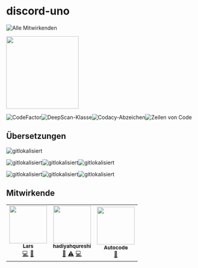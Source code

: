 # discord-uno

<!-- ALL-CONTRIBUTORS-BADGE:START - Do not remove or modify this section -->

[](#contributors-)![Alle Mitwirkenden](https://img.shields.io/badge/all_contributors-3-orange.svg?style=flat-square)

<!-- ALL-CONTRIBUTORS-BADGE:END -->

[](https://open.autocode.com/)<img src="https://open.autocode.com/static/images/open.svg?" width="192">

[](https://www.codefactor.io/repository/github/larssieboy18/discord-uno)![CodeFactor](https://www.codefactor.io/repository/github/larssieboy18/discord-uno/badge)[](https://deepscan.io/dashboard#view=project&tid=18640&pid=22229&bid=653932)![DeepScan-Klasse](https://deepscan.io/api/teams/18640/projects/22229/branches/653932/badge/grade.svg)[](https://www.codacy.com/gh/larssieboy18/discord-uno/dashboard?utm_source=github.com&utm_medium=referral&utm_content=larssieboy18/discord-uno&utm_campaign=Badge_Grade)![Codacy-Abzeichen](https://app.codacy.com/project/badge/Grade/ac2f952738c14ea9b587a38d6d963a1f)[](https://sonarcloud.io/summary/new_code?id=larssieboy18_discord-uno)![Zeilen von Code](https://sonarcloud.io/api/project_badges/measure?project=larssieboy18_discord-uno&metric=ncloc)

## Übersetzungen

[](https://gitlocalize.com/repo/7956/whole_project?utm_source=badge)![gitlokalisiert](https://gitlocalize.com/repo/7956/whole_project/badge.svg)

[](https://gitlocalize.com/repo/7956/de?utm_source=badge)![gitlokalisiert](https://gitlocalize.com/repo/7956/de/badge.svg)[](https://gitlocalize.com/repo/7956/es?utm_source=badge)![gitlokalisiert](https://gitlocalize.com/repo/7956/es/badge.svg)[](https://gitlocalize.com/repo/7956/fr?utm_source=badge)![gitlokalisiert](https://gitlocalize.com/repo/7956/fr/badge.svg)

[](https://gitlocalize.com/repo/7956/nl?utm_source=badge)![gitlokalisiert](https://gitlocalize.com/repo/7956/nl/badge.svg)[](https://gitlocalize.com/repo/7956/pt?utm_source=badge)![gitlokalisiert](https://gitlocalize.com/repo/7956/pt/badge.svg)[](https://gitlocalize.com/repo/7956/zh?utm_source=badge)![gitlokalisiert](https://gitlocalize.com/repo/7956/zh/badge.svg)

## Mitwirkende

<!-- ALL-CONTRIBUTORS-LIST:START - Do not remove or modify this section -->

<!-- prettier-ignore-start -->

<!-- markdownlint-disable -->

<table>
  <tbody>
    <tr>
      <td align="center">
<a href="autocode.com/CreeperTown"><img src="https://avatars.githubusercontent.com/u/9215689?v=4?s=100" width="100px;" alt=""><br><sub><b>Lars</b></sub></a><br> <a href="https://github.com/larssieboy18/discord-uno/commits?author=larssieboy18" title="Code">💻</a> <a href="https://github.com/larssieboy18/discord-uno/commits?author=larssieboy18" title="Dokumentation">📖</a>
</td>
      <td align="center">
<a href="https://github.com/hadiyahqureshi"><img src="https://avatars.githubusercontent.com/u/39827241?v=4?s=100" width="100px;" alt=""><br><sub><b>hadiyahqureshi</b></sub></a><br> <a href="#ideas-hadiyahqureshi" title="Ideen, Planung und Feedback">🤔</a> <a href="https://github.com/larssieboy18/discord-uno/commits?author=hadiyahqureshi" title="Prüfungen">⚠️</a> <a href="https://github.com/larssieboy18/discord-uno/commits?author=hadiyahqureshi" title="Code">💻</a>
</td>
      <td align="center">
<a href="https://autocode.com/"><img src="https://avatars.githubusercontent.com/u/80448855?v=4?s=100" width="100px;" alt=""><br><sub><b>Autocode</b></sub></a><br> <a href="#tool-acode" title="Werkzeug">🔧</a>
</td>
    </tr>
  </tbody>
</table>

<!-- markdownlint-restore -->

<!-- prettier-ignore-end -->

<!-- ALL-CONTRIBUTORS-LIST:END -->
